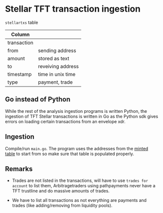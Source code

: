 # Stellar TFT transaction ingestion

`stellartxs` table

| Column          | |
| --------------- | - |
| transaction     |  |
| from            | sending address |
| amount          | stored as text |
| to              | reveiving address |
| timestamp       | time in unix time |
| type            | payment, trade |

## Go instead of Python

While the rest of the analysis ingestion programs is written Python, the ingestion of TFT Stellar transactions is written in Go as the Python sdk gives errors on loading certain transactions from an envelope xdr.

## Ingestion

Compile/run `main.go`. The program uses the addresses from the [minted table](../readme.md#minted-tokens-on-stellar) to start from so make sure that table is populated properly.

## Remarks

- Trades are not listed in the transactions, will have to use `trades for account` to list them, Arbitragetraders using pathpayments never have a TFT trustline and do massive amounts of trades.

- We have to list all transactions as not everything are payments and trades (like adding/removing from liquidity pools).
